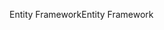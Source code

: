 <span data-ttu-id="c2e68-101">Entity Framework</span><span class="sxs-lookup"><span data-stu-id="c2e68-101">Entity Framework</span></span>